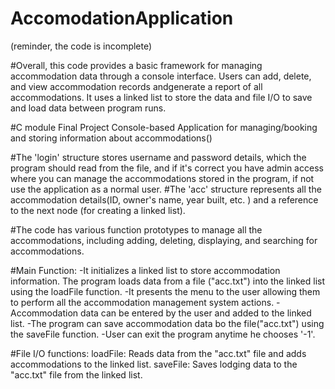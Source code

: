 # AccomodationApplication
(reminder, the code is incomplete)

#Overall, this code provides a basic framework for managing accommodation data through a console interface. Users can add, delete, and view accommodation records andgenerate a report of all accommodations. It uses a linked list to store the data and file I/O
to save and load data between program runs.

#C module Final Project
Console-based Application for managing/booking and storing information about accommodations()

#The 'login' structure stores username and password details, which the program should read from the file, and if it's correct you have admin access where you can manage the accommodations stored in the program, if not use the application as a normal user.
#The 'acc' structure represents all the accommodation details(ID, owner's name, year built, etc. ) and a reference to the next node (for creating a linked list).

#The code has various function prototypes to manage all the accommodations, including adding, deleting, displaying, and searching for accommodations.

#Main Function:
-It initializes a linked list to store accommodation information. The program loads data from a file ("acc.txt") into the linked list using the loadFile function.
-It presents the menu to the user allowing them to perform all the accommodation management system actions.
-Accommodation data can be entered by the user and added to the linked list.
-The program can save accommodation data bo the file("acc.txt") using the saveFile function.
-User can exit the program anytime he chooses '-1'.

#File I/O functions:
loadFile: Reads data from the "acc.txt" file and adds accommodations to the linked list.
saveFile: Saves lodging data to the "acc.txt" file from the linked list.
